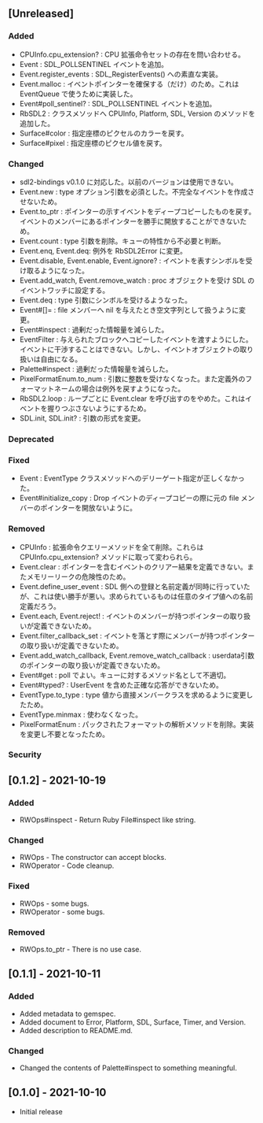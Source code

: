 ## [Unreleased]

### Added
- CPUInfo.cpu_extension? : CPU 拡張命令セットの存在を問い合わせる。
- Event : SDL_POLLSENTINEL イベントを追加。
- Event.register_events : SDL_RegisterEvents() への素直な実装。
- Event.malloc : イベントポインターを確保する（だけ）のため。これは EventQueue で使うために実装した。
- Event#poll_sentinel? : SDL_POLLSENTINEL イベントを追加。
- RbSDL2 : クラスメソッドへ CPUInfo, Platform, SDL, Version のメソッドを追加した。
- Surface#color : 指定座標のピクセルのカラーを戻す。
- Surface#pixel : 指定座標のピクセル値を戻す。

### Changed
- sdl2-bindings v0.1.0 に対応した。以前のバージョンは使用できない。
- Event.new : type オプション引数を必須とした。不完全なイベントを作成させないため。
- Event.to_ptr : ポインターの示すイベントをディープコピーしたものを戻す。イベントのメンバーにあるポインターを勝手に開放することができないため。
- Event.count : type 引数を削除。キューの特性から不必要と判断。
- Event.enq, Event.deq: 例外を RbSDL2Error に変更。
- Event.disable, Event.enable, Event.ignore? : イベントを表すシンボルを受け取るようになった。
- Event.add_watch, Event.remove_watch : proc オブジェクトを受け SDL のイベントワッチに設定する。
- Event.deq : type 引数にシンボルを受けるようなった。
- Event#[]= : file メンバーへ nil を与えたとき空文字列として扱うように変更。
- Event#inspect : 過剰だった情報量を減らした。
- EventFilter : 与えられたブロックへコピーしたイベントを渡すようにした。イベントに干渉することはできない。しかし、イベントオブジェクトの取り扱いは自由になる。
- Palette#inspect : 過剰だった情報量を減らした。
- PixelFormatEnum.to_num : 引数に整数を受けなくなった。また定義外のフォーマットネームの場合は例外を戻すようになった。
- RbSDL2.loop : ループごとに Event.clear を呼び出すのをやめた。これはイベントを握りつぶさないようにするため。
- SDL.init, SDL.init? : 引数の形式を変更。

### Deprecated

### Fixed
- Event : EventType クラスメソッドへのデリーゲート指定が正しくなかった。
- Event#initialize_copy : Drop イベントのディープコピーの際に元の file メンバーのポインターを開放ないように。

### Removed
- CPUInfo : 拡張命令クエリーメソッドを全て削除。これらは CPUInfo.cpu_extension? メソッドに取って変わられら。
- Event.clear : ポインターを含むイベントのクリアー結果を定義できない。またメモリーリークの危険性のため。
- Event.define_user_event : SDL 側への登録と名前定義が同時に行っていたが、これは使い勝手が悪い。求められているものは任意のタイプ値への名前定義だろう。
- Event.each, Event.reject! : イベントのメンバーが持つポインターの取り扱いが定義できないため。
- Event.filter_callback_set : イベントを落とす際にメンバーが持つポインターの取り扱いが定義できないため。
- Event.add_watch_callback, Event.remove_watch_callback : userdata引数のポインターの取り扱いが定義できないため。
- Event#get : poll でよい。キューに対するメソッド名として不適切。
- Event#typed? : UserEvent を含めた正確な応答ができないため。
- EventType.to_type : type 値から直接メンバークラスを求めるように変更したため。
- EventType.minmax : 使わなくなった。
- PixelFormatEnum : パックされたフォーマットの解析メソッドを削除。実装を変更し不要となったため。

### Security

## [0.1.2] - 2021-10-19

### Added
- RWOps#inspect - Return Ruby File#inspect like string.

### Changed
- RWOps - The constructor can accept blocks.
- RWOperator - Code cleanup.

### Fixed
- RWOps - some bugs.
- RWOperator - some bugs.

### Removed
- RWOps.to_ptr - There is no use case.

## [0.1.1] - 2021-10-11

### Added
- Added metadata to gemspec.
- Added document to Error, Platform, SDL, Surface, Timer, and Version.
- Added description to README.md.

### Changed
- Changed the contents of Palette#inspect to something meaningful.

## [0.1.0] - 2021-10-10

- Initial release
